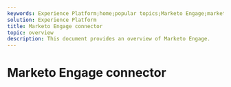 ```yaml
---
keywords: Experience Platform;home;popular topics;Marketo Engage;marketo engage;marketo
solution: Experience Platform
title: Marketo Engage connector
topic: overview
description: This document provides an overview of Marketo Engage.
---
```


# Marketo Engage connector

